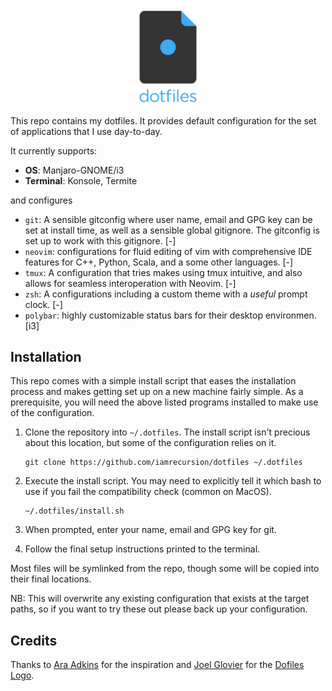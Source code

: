 <p align="center">
   <img src="https://github.com/Christovis/dotfiles/blob/master/dotfiles-logo-stacked.png" alt="dotfiles stacked logo" width="100">
</p>

This repo contains my dotfiles. It provides default configuration for the set of
applications that I use day-to-day.

It currently supports:
- **OS**: Manjaro-GNOME/i3
- **Terminal**: Konsole, Termite

and configures
- `git`: A sensible gitconfig where user name, email and GPG key can be set at
  install time, as well as a sensible global gitignore. The gitconfig is set up
  to work with this gitignore. [-]
- `neovim`: configurations for fluid editing of vim with comprehensive IDE features for C++, Python, Scala, and a some other languages. [-]
- `tmux`: A configuration that tries makes using tmux intuitive, and also allows
  for seamless interoperation with Neovim. [-]
- `zsh`: A configurations including a custom theme with a _useful_ prompt clock. [-]
- `polybar`:  highly customizable status bars for their desktop environmen. [i3]

## Installation
This repo comes with a simple install script that eases the installation process
and makes getting set up on a new machine fairly simple. As a prerequisite, you
will need the above listed programs installed to make use of the configuration.

1. Clone the repository into `~/.dotfiles`. The install script isn't precious
   about this location, but some of the configuration relies on it.

   ```
   git clone https://github.com/iamrecursion/dotfiles ~/.dotfiles
   ```
2. Execute the install script. You may need to explicitly tell it which bash to
   use if you fail the compatibility check (common on MacOS).

   ```
   ~/.dotfiles/install.sh
   ```

3. When prompted, enter your name, email and GPG key for git.
4. Follow the final setup instructions printed to the terminal.

Most files will be symlinked from the repo, though some will be copied into
their final locations.

NB: This will overwrite any existing configuration that exists at the target
paths, so if you want to try these out please back up your configuration.

## Credits
Thanks to [Ara Adkins](https://github.com/iamrecursion) for the inspiration and [Joel Glovier](https://github.com/jglovier) for the [Dofiles Logo](https://github.com/jglovier/dotfiles-log\o).
